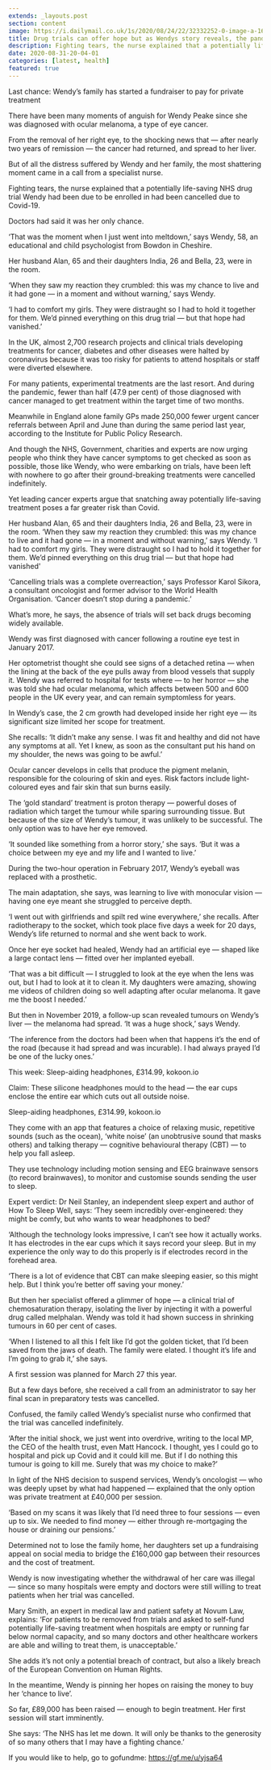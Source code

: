 ```yaml
---
extends: _layouts.post
section: content
image: https://i.dailymail.co.uk/1s/2020/08/24/22/32332252-0-image-a-16_1598303688969.jpg 
title: Drug trials can offer hope but as Wendys story reveals, the pandemic has even stolen that 
description: Fighting tears, the nurse explained that a potentially life-saving NHS drug trial Wendy Peake had been due to be enrolled in had been cancelled due to Covid-19. Doctors had said it was her only chance. 
date: 2020-08-31-20-04-01 
categories: [latest, health] 
featured: true 
--- 
```

Last chance: Wendy’s family has started a fundraiser to pay for private treatment

There have been many moments of anguish for Wendy Peake since she was diagnosed with ocular melanoma, a type of eye cancer.

From the removal of her right eye, to the shocking news that — after nearly two years of remission — the cancer had returned, and spread to her liver.

But of all the distress suffered by Wendy and her family, the most shattering moment came in a call from a specialist nurse. 

Fighting tears, the nurse explained that a potentially life-saving NHS drug trial Wendy had been due to be enrolled in had been cancelled due to Covid-19. 

Doctors had said it was her only chance.

‘That was the moment when I just went into meltdown,’ says Wendy, 58, an educational and child psychologist from Bowdon in Cheshire.

Her husband Alan, 65 and their daughters India, 26 and Bella, 23, were in the room. 

‘When they saw my reaction they crumbled: this was my chance to live and it had gone — in a moment and without warning,’ says Wendy. 

‘I had to comfort my girls. They were distraught so I had to hold it together for them. We’d pinned everything on this drug trial — but that hope had vanished.’

In the UK, almost 2,700 research projects and clinical trials developing treatments for cancer, diabetes and other diseases were halted by coronavirus because it was too risky for patients to attend hospitals or staff were diverted elsewhere.

For many patients, experimental treatments are the last resort. And during the pandemic, fewer than half (47.9 per cent) of those diagnosed with cancer managed to get treatment within the target time of two months.

Meanwhile in England alone family GPs made 250,000 fewer urgent cancer referrals between April and June than during the same period last year, according to the Institute for Public Policy Research.

And though the NHS, Government, charities and experts are now urging people who think they have cancer symptoms to get checked as soon as possible, those like Wendy, who were embarking on trials, have been left with nowhere to go after their ground-breaking treatments were cancelled indefinitely.

Yet leading cancer experts argue that snatching away potentially life-saving treatment poses a far greater risk than Covid.

Her husband Alan, 65 and their daughters India, 26 and Bella, 23, were in the room. ‘When they saw my reaction they crumbled: this was my chance to live and it had gone — in a moment and without warning,’ says Wendy. ‘I had to comfort my girls. They were distraught so I had to hold it together for them. We’d pinned everything on this drug trial — but that hope had vanished'

‘Cancelling trials was a complete overreaction,’ says Professor Karol Sikora, a consultant oncologist and former advisor to the World Health Organisation. ‘Cancer doesn’t stop during a pandemic.’

What’s more, he says, the absence of trials will set back drugs becoming widely available.

Wendy was first diagnosed with cancer following a routine eye test in January 2017.

Her optometrist thought she could see signs of a detached retina — when the lining at the back of the eye pulls away from blood vessels that supply it. Wendy was referred to hospital for tests where — to her horror — she was told she had ocular melanoma, which affects between 500 and 600 people in the UK every year, and can remain symptomless for years.

In Wendy’s case, the 2 cm growth had developed inside her right eye — its significant size limited her scope for treatment.

She recalls: ‘It didn’t make any sense. I was fit and healthy and did not have any symptoms at all. Yet I knew, as soon as the consultant put his hand on my shoulder, the news was going to be awful.’

Ocular cancer develops in cells that produce the pigment melanin, responsible for the colouring of skin and eyes. Risk factors include light-coloured eyes and fair skin that sun burns easily. 

The ‘gold standard’ treatment is proton therapy — powerful doses of radiation which target the tumour while sparing surrounding tissue. But because of the size of Wendy’s tumour, it was unlikely to be successful. The only option was to have her eye removed.

‘It sounded like something from a horror story,’ she says. ‘But it was a choice between my eye and my life and I wanted to live.’

During the two-hour operation in February 2017, Wendy’s eyeball was replaced with a prosthetic.

The main adaptation, she says, was learning to live with monocular vision — having one eye meant she struggled to perceive depth.

‘I went out with girlfriends and spilt red wine everywhere,’ she recalls. After radiotherapy to the socket, which took place five days a week for 20 days, Wendy’s life returned to normal and she went back to work.

Once her eye socket had healed, Wendy had an artificial eye — shaped like a large contact lens — fitted over her implanted eyeball.

‘That was a bit difficult — I struggled to look at the eye when the lens was out, but I had to look at it to clean it. My daughters were amazing, showing me videos of children doing so well adapting after ocular melanoma. It gave me the boost I needed.’

But then in November 2019, a follow-up scan revealed tumours on Wendy’s liver — the melanoma had spread. ‘It was a huge shock,’ says Wendy. 

‘The inference from the doctors had been when that happens it’s the end of the road (because it had spread and was incurable). I had always prayed I’d be one of the lucky ones.’

This week: Sleep-aiding headphones, £314.99, kokoon.io

Claim: These silicone headphones mould to the head — the ear cups enclose the entire ear which cuts out all outside noise. 

Sleep-aiding headphones, £314.99, kokoon.io

They come with an app that features a choice of relaxing music, repetitive sounds (such as the ocean), ‘white noise’ (an unobtrusive sound that masks others) and talking therapy — cognitive behavioural therapy (CBT) — to help you fall asleep. 

They use technology including motion sensing and EEG brainwave sensors (to record brainwaves), to monitor and customise sounds sending the user to sleep. 

Expert verdict: Dr Neil Stanley, an independent sleep expert and author of How To Sleep Well, says: ‘They seem incredibly over-engineered: they might be comfy, but who wants to wear headphones to bed?

‘Although the technology looks impressive, I can’t see how it actually works. It has electrodes in the ear cups which it says record your sleep. But in my experience the only way to do this properly is if electrodes record in the forehead area.

‘There is a lot of evidence that CBT can make sleeping easier, so this might help. But I think you’re better off saving your money.’ 



But then her specialist offered a glimmer of hope — a clinical trial of chemosaturation therapy, isolating the liver by injecting it with a powerful drug called melphalan. Wendy was told it had shown success in shrinking tumours in 60 per cent of cases.

‘When I listened to all this I felt like I’d got the golden ticket, that I’d been saved from the jaws of death. The family were elated. I thought it’s life and I’m going to grab it,’ she says.

A first session was planned for March 27 this year.

But a few days before, she received a call from an administrator to say her final scan in preparatory tests was cancelled.

Confused, the family called Wendy’s specialist nurse who confirmed that the trial was cancelled indefinitely.

‘After the initial shock, we just went into overdrive, writing to the local MP, the CEO of the health trust, even Matt Hancock. I thought, yes I could go to hospital and pick up Covid and it could kill me. But if I do nothing this tumour is going to kill me. Surely that was my choice to make?’

In light of the NHS decision to suspend services, Wendy’s oncologist — who was deeply upset by what had happened — explained that the only option was private treatment at £40,000 per session.

‘Based on my scans it was likely that I’d need three to four sessions — even up to six. We needed to find money — either through re-mortgaging the house or draining our pensions.’

Determined not to lose the family home, her daughters set up a fundraising appeal on social media to bridge the £160,000 gap between their resources and the cost of treatment.

Wendy is now investigating whether the withdrawal of her care was illegal — since so many hospitals were empty and doctors were still willing to treat patients when her trial was cancelled.

Mary Smith, an expert in medical law and patient safety at Novum Law, explains: ‘For patients to be removed from trials and asked to self-fund potentially life-saving treatment when hospitals are empty or running far below normal capacity, and so many doctors and other healthcare workers are able and willing to treat them, is unacceptable.’

She adds it’s not only a potential breach of contract, but also a likely breach of the European Convention on Human Rights.

In the meantime, Wendy is pinning her hopes on raising the money to buy her ‘chance to live’.

So far, £89,000 has been raised — enough to begin treatment. Her first session will start imminently.

She says: ‘The NHS has let me down. It will only be thanks to the generosity of so many others that I may have a fighting chance.’

If you would like to help, go to gofundme: https://gf.me/u/yjsa64

